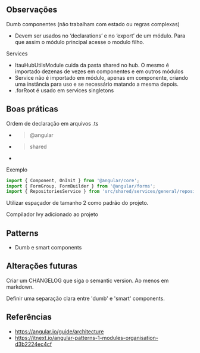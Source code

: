 ## Observações

Dumb componentes (não trabalham com estado ou regras complexas)
 * Devem ser usados no ‘declarations’ e no ‘export’ de um módulo. Para que assim o módulo principal acesse o modulo filho.

Services
 * ItauHubUtilsModule cuida da pasta shared no hub. O mesmo é importado dezenas de vezes em componentes e em outros módulos
 * Service não é importado em módulo, apenas em componente, criando uma instância para uso e se necessário matando a mesma depois.
 * .forRoot é usado em services singletons

## Boas práticas

Ordem de declaração em arquivos .ts
 * >@angular
 * >shared
 * >

Exemplo
```js
import { Component, OnInit } from '@angular/core';
import { FormGroup, FormBuilder } from '@angular/forms';
import { RepositoriesService } from 'src/shared/services/general/repositories/repositories.service';
```

Utilizar espaçador de tamanho 2 como padrão do projeto.

Compilador Ivy adicionado ao projeto

## Patterns

* Dumb e smart components

## Alterações futuras

Criar um CHANGELOG que siga o semantic version. Ao menos em markdown.

Definir uma separação clara entre 'dumb' e 'smart' components.

## Referências
* https://angular.io/guide/architecture
* https://itnext.io/angular-patterns-1-modules-organisation-d3b2224ec4cf
